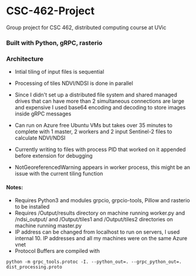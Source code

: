 # CSC-462-Project
Group project for CSC 462, distributed computing course at UVic

### Built with Python, gRPC, rasterio

### Architecture
- Intial tiling of input files is sequential

- Processing of tiles NDVI/NDSI is done in parallel

- Since I didn't set up a distributed file system and shared managed drives that can have more than 2 simultaneous connections are large and expensive I used base64 encoding and decoding to store images inside gRPC messages

- Can run on Azure free Ubuntu VMs but takes over 35 minutes to complete with 1 master, 2 workers and 2 input Sentinel-2 files to calculate NDVI/NDSI

- Currently writing to files with process PID that worked on it appended before extension for debugging

- NotGeoreferencedWarning appears in worker process, this might be an issue with the current tiling function

#### Notes:
- Requires Python3 and modules grpcio, grpcio-tools, Pillow and rasterio to be installed
- Requires /Output/results directory on machine running worker.py and /ndsi_output/ and /Output/tiles1 and /Output/tiles2 directories on machine running master.py
- IP address can be changed from localhost to run on servers, I used internal 10. IP addresses and all my machines were on the same Azure vnet
- Protocol Buffers are compiled with

```python -m grpc_tools.protoc -I. --python_out=. --grpc_python_out=. dist_processing.proto```

